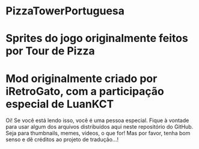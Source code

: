 # PizzaTowerPortuguesa
# Sprites do jogo originalmente feitos por Tour de Pizza
# Mod originalmente criado por iRetroGato, com a participação especial de LuanKCT
 Oi! Se você está lendo isso, você é uma pessoa especial.
 Fique à vontade para usar algum dos arquivos distribuídos aqui neste repositório do GitHub. Seja para thumbnails, memes, vídeos, o que for! Mas por favor, tenha bom senso e dê créditos ao projeto de tradução...!
